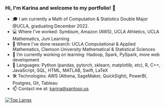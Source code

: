 ### Hi, I'm Karina and welcome to my portfolio! 👋

- 🎓 I am currently a Math of Computation & Statistics Double Major @UCLA, graduating December 2022.
- 💻 Where I've worked: Symbium, Amazon (AWS), UCLA Athletics, UCLA Mathematics, Juni Learning
- 🌱 Where I've done research: UCLA Computational & Applied Mathematics, Clemson University Mathematical & Statistical Sciences
- 🔭 I’m currently working on learning: Hadoop, Spark, PySpark, more web development
- 💬 Languages: Python (pandas, pytorch, sklearn, matplotlib, etc), R, C++, JavaScript, SQL, HTML, MATLAB, Swift, LaTeX
- 🛠 Technologies: AWS (Athena, SageMaker, QuickSight), PowerBI, Postgres, Git, Tableau
- 📫 Contact me at: karina@santoso.us

[![Top Langs](https://github-readme-stats.vercel.app/api/top-langs/?username=kcsantoso&theme=tokyonight&layout=compact)](https://github.com/anuraghazra/github-readme-stats)
